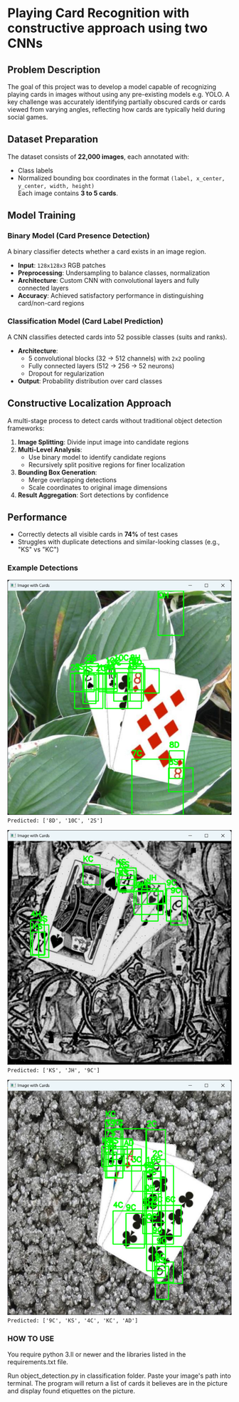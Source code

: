 # Playing Card Recognition with constructive approach using two CNNs

## Problem Description  
The goal of this project was to develop a model capable of recognizing playing cards in images without using any pre-existing models e.g. YOLO. A key challenge was accurately identifying partially obscured cards or cards viewed from varying angles, reflecting how cards are typically held during social games. 

## Dataset Preparation  
The dataset consists of **22,000 images**, each annotated with:  
- Class labels  
- Normalized bounding box coordinates in the format `(label, x_center, y_center, width, height)`  
Each image contains **3 to 5 cards**.  

## Model Training  
### Binary Model (Card Presence Detection)  
A binary classifier detects whether a card exists in an image region.  
- **Input**: `128x128x3` RGB patches  
- **Preprocessing**: Undersampling to balance classes, normalization  
- **Architecture**: Custom CNN with convolutional layers and fully connected layers  
- **Accuracy**: Achieved satisfactory performance in distinguishing card/non-card regions  

### Classification Model (Card Label Prediction)  
A CNN classifies detected cards into 52 possible classes (suits and ranks).  
- **Architecture**:  
  - 5 convolutional blocks (32 → 512 channels) with `2x2` pooling  
  - Fully connected layers (512 → 256 → 52 neurons)  
  - Dropout for regularization  
- **Output**: Probability distribution over card classes  

## Constructive Localization Approach  
A multi-stage process to detect cards without traditional object detection frameworks:  
1. **Image Splitting**: Divide input image into candidate regions  
2. **Multi-Level Analysis**:  
   - Use binary model to identify candidate regions  
   - Recursively split positive regions for finer localization  
3. **Bounding Box Generation**:  
   - Merge overlapping detections  
   - Scale coordinates to original image dimensions  
4. **Result Aggregation**: Sort detections by confidence  

## Performance  
- Correctly detects all visible cards in **74%** of test cases  
- Struggles with duplicate detections and similar-looking classes (e.g., "KS" vs "KC")  

### Example Detections  
![Detected Cards 1](karty1.png)  
`Predicted: ['8D', '10C', '2S']`  

![Detected Cards 2](karty2.png)  
`Predicted: ['KS', 'JH', '9C']`  

![Detected Cards 3](karty3.png)  
`Predicted: ['9C', 'KS', '4C', 'KC', 'AD']`  

### HOW TO USE
You require python 3.ll or newer and the libraries listed in the requirements.txt file. 

Run object_detection.py in classification folder. Paste your image's path into terminal. The program will return a list of cards it believes are in the picture and display found etiquettes on the picture. 
